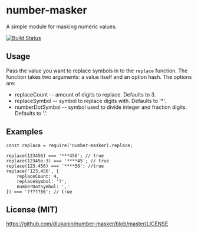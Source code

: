 # number-masker

A simple module for masking numeric values.

[![Build Status](https://travis-ci.org/dlukanin/number-replacer.svg?branch=master)](https://travis-ci.org/dlukanin/number-replacer)

## Usage
Pass the value you want to replace symbols in to the `replace` function. The function takes two arguments: a value itself and an option hash.
The options are:
* replaceCount -- amount of digits to replace. Defaults to 3.
* replaceSymbol -- symbol to replace digits with. Defaults to '*'.
* numberDotSymbol -- symbol used to divide integer and fraction digits. Defaults to '.'.

## Examples
```
const replace = require('number-masker).replace;

replace(123456) === '***456'; // true
replace(12345e-3) === '****45'; // true
replace(123.456) === '****56'; //true
replace('123,456', {
    replaceCount: 4,
    replaceSymbol: '?',
    numberDotSymbol: ','
}) === '?????56'; // true
```

## License (MIT)
https://github.com/dlukanin/number-masker/blob/master/LICENSE
